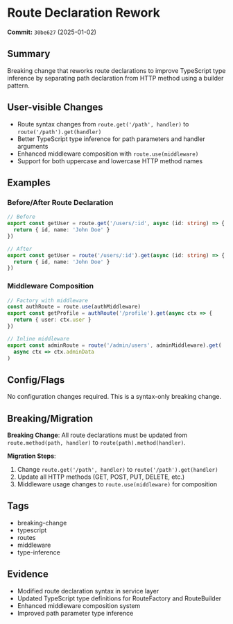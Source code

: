 # Route Declaration Rework

**Commit:** `30be627` (2025-01-02)

## Summary

Breaking change that reworks route declarations to improve TypeScript type inference by separating path declaration from HTTP method using a builder pattern.

## User-visible Changes

- Route syntax changes from `route.get('/path', handler)` to `route('/path').get(handler)`
- Better TypeScript type inference for path parameters and handler arguments
- Enhanced middleware composition with `route.use(middleware)`
- Support for both uppercase and lowercase HTTP method names

## Examples

### Before/After Route Declaration

```typescript
// Before
export const getUser = route.get('/users/:id', async (id: string) => {
  return { id, name: 'John Doe' }
})

// After
export const getUser = route('/users/:id').get(async (id: string) => {
  return { id, name: 'John Doe' }
})
```

### Middleware Composition

```typescript
// Factory with middleware
const authRoute = route.use(authMiddleware)
export const getProfile = authRoute('/profile').get(async ctx => {
  return { user: ctx.user }
})

// Inline middleware
export const adminRoute = route('/admin/users', adminMiddleware).get(
  async ctx => ctx.adminData
)
```

## Config/Flags

No configuration changes required. This is a syntax-only breaking change.

## Breaking/Migration

**Breaking Change**: All route declarations must be updated from `route.method(path, handler)` to `route(path).method(handler)`.

**Migration Steps**:
1. Change `route.get('/path', handler)` to `route('/path').get(handler)`
2. Update all HTTP methods (GET, POST, PUT, DELETE, etc.)
3. Middleware usage changes to `route.use(middleware)` for composition

## Tags

- breaking-change
- typescript
- routes
- middleware
- type-inference

## Evidence

- Modified route declaration syntax in service layer
- Updated TypeScript type definitions for RouteFactory and RouteBuilder
- Enhanced middleware composition system
- Improved path parameter type inference

